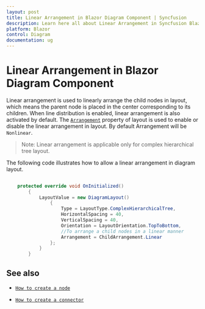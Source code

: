 ```yaml
---
layout: post
title: Linear Arrangement in Blazor Diagram Component | Syncfusion
description: Learn here all about Linear Arrangement in Syncfusion Blazor Diagram component and more.
platform: Blazor
control: Diagram
documentation: ug
---
```


# Linear Arrangement in Blazor Diagram Component

Linear arrangement is used to linearly arrange the child nodes in layout, which means the parent node is placed in the center corresponding to its children. When line distribution is enabled, linear arrangement is also activated by default. The [`Arrangement`](https://help.syncfusion.com/cr/blazor/Syncfusion.Blazor.Diagrams.DiagramLayout.html#Syncfusion_Blazor_Diagrams_DiagramLayout_Arrangement) property of layout is used to enable or disable the linear arrangement in layout. By default Arrangement will be `Nonlinear`.

>Note: Linear arrangement is applicable only for complex hierarchical tree layout.

The following code illustrates how to allow a linear arrangement in diagram layout.

```csharp
  
    protected override void OnInitialized()
        {
            LayoutValue = new DiagramLayout()
                {
                    Type = LayoutType.ComplexHierarchicalTree,
                    HorizontalSpacing = 40,
                    VerticalSpacing = 40,
                    Orientation = LayoutOrientation.TopToBottom,
                    //To arrange a child nodes in a linear manner
                    Arrangement = ChildArrangement.Linear
                };
            }
        }

```

## See also

* [`How to create a node`](../nodes/nodes)

* [`How to create a connector`](../connectors/connectors)